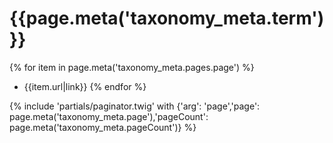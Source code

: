 # {{page.meta('taxonomy_meta.term')}}

{% for item in page.meta('taxonomy_meta.pages.page') %}
* {{item.url|link}}
{% endfor %}

{% include 'partials/paginator.twig' with {'arg': 'page','page': page.meta('taxonomy_meta.page'),'pageCount': page.meta('taxonomy_meta.pageCount')} %}
